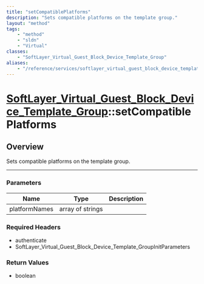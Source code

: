 ```yaml
---
title: "setCompatiblePlatforms"
description: "Sets compatible platforms on the template group."
layout: "method"
tags:
    - "method"
    - "sldn"
    - "Virtual"
classes:
    - "SoftLayer_Virtual_Guest_Block_Device_Template_Group"
aliases:
    - "/reference/services/softlayer_virtual_guest_block_device_template_group/setCompatiblePlatforms"
---
```

# [SoftLayer_Virtual_Guest_Block_Device_Template_Group](/reference/services/SoftLayer_Virtual_Guest_Block_Device_Template_Group)::setCompatiblePlatforms




## Overview 
Sets compatible platforms on the template group. 

-----

### Parameters 
|Name | Type | Description |
| --- | --- | --- |
|platformNames| array of strings| |


### Required Headers
* authenticate
* SoftLayer_Virtual_Guest_Block_Device_Template_GroupInitParameters


### Return Values
* boolean




